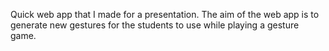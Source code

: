 Quick web app that I made for a presentation. The aim of the web app is to generate new gestures for the students to use while playing a gesture game.
